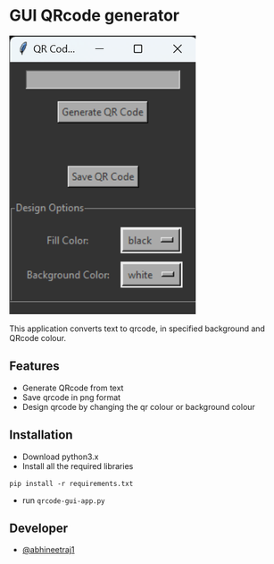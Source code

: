 # GUI QRcode generator

<img src="https://raw.githubusercontent.com/abhineetraj1/qrcode-gui-app/main/screenshot.png">

This application converts text to qrcode, in specified background and QRcode colour.

## Features
*	Generate QRcode from text
*	Save qrcode in png format
*	Design qrcode by changing the qr colour or background colour

## Installation
*	Download python3.x
*	Install all the required libraries
```
pip install -r requirements.txt
```
*	run `qrcode-gui-app.py`


## Developer
*	[@abhineetraj1](https://github.com/abhineetraj1)
